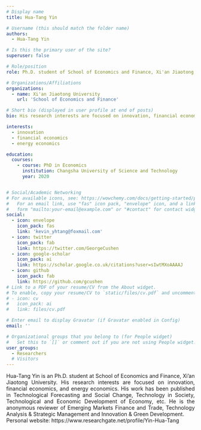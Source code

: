 ```yaml
---
# Display name
title: Hua-Tang Yin

# Username (this should match the folder name)
authors:
  - Hua-Tang Yin

# Is this the primary user of the site?
superuser: false

# Role/position
role: Ph.D. student of School of Economics and Finance, Xi'an Jiaotong University.

# Organizations/Affiliations
organizations:
  - name: Xi'an Jiaotong University
    url: 'School of Economics and Finance'

# Short bio (displayed in user profile at end of posts)
bio: His research interests are focused on innovation, financial economics, and energy economics.

interests:
  - innovation
  - financial economics
  - energy economics

education:
  courses:
    - course: PhD in Economics
      institution: Changsha University of Science and Technology
      year: 2020


# Social/Academic Networking
# For available icons, see: https://wowchemy.com/docs/getting-started/page-builder/#icons
#   For an email link, use "fas" icon pack, "envelope" icon, and a link in the
#   form "mailto:your-email@example.com" or "#contact" for contact widget.
social:
  - icon: envelope
    icon_pack: fas
    link: 'kevin_yhtang@foxmail.com'
  - icon: twitter
    icon_pack: fab
    link: https://twitter.com/GeorgeCushen
  - icon: google-scholar
    icon_pack: ai
    link: https://scholar.google.co.uk/citations?user=sIwtMXoAAAAJ
  - icon: github
    icon_pack: fab
    link: https://github.com/gcushen
# Link to a PDF of your resume/CV from the About widget.
# To enable, copy your resume/CV to `static/files/cv.pdf` and uncomment the lines below.
# - icon: cv
#   icon_pack: ai
#   link: files/cv.pdf

# Enter email to display Gravatar (if Gravatar enabled in Config)
email: ''

# Organizational groups that you belong to (for People widget)
#   Set this to `[]` or comment out if you are not using People widget.
user_groups:
  - Researchers
  # Visitors
---
```


<div style="text-align: justify">
Hua-Tang Yin is an Ph.D. student at School of Economics and Finance, Xi’an Jiaotong University. His research interests are focused on innovation, financial economics, and energy economics. His work has been published in Technological Forecasting and Social Change, Technology in Society, Technological and Economic Development of Economy, etc. He is the anonymous reviewer of Emerging Markets Finance and Trade, Technology Analysis & Strategic Management and Innovation & Green Development.<br>
Personal website: https://www.researchgate.net/profile/Yin-Hua-Tang
</div>